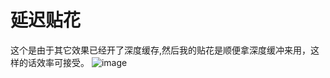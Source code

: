 ﻿# 延迟贴花
这个是由于其它效果已经开了深度缓存,然后我的贴花是顺便拿深度缓冲来用，这样的话效率可接受。 
![image](https://github.com/whisperlin/utils/blob/master/unity/DepthBuffDecal/demo.png)


